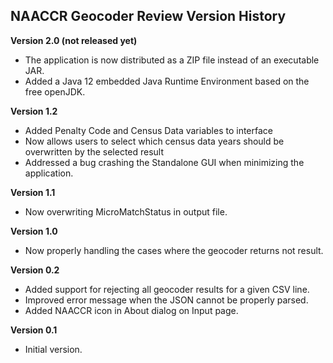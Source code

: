 ## NAACCR Geocoder Review Version History

**Version 2.0 (not released yet)**

- The application is now distributed as a ZIP file instead of an executable JAR.
- Added a Java 12 embedded Java Runtime Environment based on the free openJDK.

**Version 1.2**

- Added Penalty Code and Census Data variables to interface
- Now allows users to select which census data years should be overwritten by the selected result
- Addressed a bug crashing the Standalone GUI when minimizing the application.

**Version 1.1**

- Now overwriting MicroMatchStatus in output file.

**Version 1.0**

- Now properly handling the cases where the geocoder returns not result.

**Version 0.2**

- Added support for rejecting all geocoder results for a given CSV line.
- Improved error message when the JSON cannot be properly parsed.
- Added NAACCR icon in About dialog on Input page.

**Version 0.1**

- Initial version.
